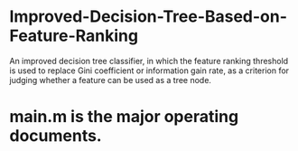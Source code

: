 # Improved-Decision-Tree-Based-on-Feature-Ranking
An improved decision tree classifier, in which the feature ranking threshold is used to replace Gini coefficient or information gain rate, as a criterion for judging whether a feature can be used as a tree node.

# main.m is the major operating documents.

